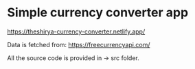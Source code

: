 # Simple currency converter app

https://theshirya-currency-converter.netlify.app/

Data is fetched from: https://freecurrencyapi.com/

All the source code is provided in -> src folder.
